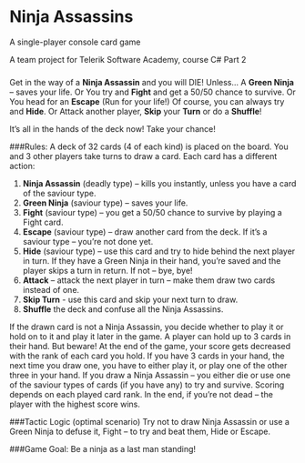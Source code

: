 # Ninja Assassins

A single-player console card game

A team project for Telerik Software Academy, course C# Part 2

###

Get in the way of a **Ninja Assassin** and you will DIE! Unless…
A **Green Ninja** – saves your life. Or
You try and **Fight** and get a 50/50 chance to survive. Or
You head for an **Escape** (Run for your life!) 
Of course, you can always try and **Hide**. Or
Attack another player, **Skip** your **Turn** or do a **Shuffle**!

It’s all in the hands of the deck now! Take your chance! 

###Rules:
A deck of 32 cards (4 of each kind) is placed on the board. You and 3 other players take turns to draw a card. Each card has a different action:

1.	**Ninja Assassin** (deadly type) – kills you instantly, unless you have a card of the saviour type.
2.	**Green Ninja** (saviour type) – saves your life.
3.	**Fight** (saviour type) – you get a 50/50 chance to survive by playing a Fight card.
4.	**Escape** (saviour type) – draw another card from the deck. If it’s a saviour type – you’re not done yet.
5.	**Hide** (saviour type) – use this card and try to hide behind the next player in turn. If they have a Green Ninja in their hand, you’re saved and the player skips a turn in return. If not – bye, bye!
6.	**Attack** – attack the next player in turn – make them draw two cards instead of one.
7.	**Skip Turn** - use this card and skip your next turn to draw.
8.	**Shuffle** the deck and confuse all the Ninja Assassins.

If the drawn card is not a Ninja Assassin, you decide whether to play it or hold on to it and play it later in the game. A player can hold up to 3 cards in their hand. But beware! At the end of the game, your score gets decreased with the rank of each card you hold. 
If you have 3 cards in your hand, the next time you draw one, you have to either play it, or play one of the other three in your hand.
If you draw a Ninja Assassin – you either die or use one of the saviour types of cards (if you have any) to try and survive.
Scoring depends on each played card rank. In the end, if you’re not dead – the player with the highest score wins.

###Tactic Logic (optimal scenario)
Try not to draw Ninja Assassin or use a Green Ninja to defuse it, Fight – to try and beat them, Hide or Escape.

###Game Goal:
Be a ninja as a last man standing!